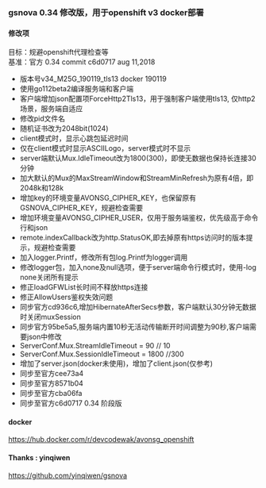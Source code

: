 

### gsnova 0.34 修改版，用于openshift v3 docker部署  


#### 修改项  

目标：规避openshift代理检查等  
基准：官方 0.34 commit  c6d0717 aug 11,2018  
- 版本号v34_M25G_190119_tls13 docker 190119  
- 使用go112beta2编译服务端和客户端  
- 客户端增加json配置项ForceHttp2Tls13，用于强制客户端使用tls13, 仅http2场景，服务端自适应 
- 修改pid文件名  
- 随机证书改为2048bit(1024)  
- client模式时，显示心跳包延迟时间  
- 仅在client模式时显示ASCIILogo，server模式时不显示  
- server端默认Mux.IdleTimeout改为1800(300)，即使无数据也保持长连接30分钟  
- 加大默认的Mux的MaxStreamWindow和StreamMinRefresh为原有4倍，即2048k和128k  
- 增加key的环境变量AVONSG_CIPHER_KEY，也保留原有GSNOVA_CIPHER_KEY，规避检查需要  
- 增加环境变量AVONSG_CIPHER_USER，仅用于服务端鉴权，优先级高于命令行和json  
- remote.indexCallback改为http.StatusOK,即去掉原有https访问时的版本提示，规避检查需要  
- 加入logger.Printf，修改所有包log.Printf为logger调用  
- 修改logger包，加入none及null选项，便于server端命令行模式时，使用-log none关闭所有提示  
- 修正loadGFWList长时间不释放https连接  
- 修正AllowUsers鉴权失效问题
- 同步官方cd936c6,增加HibernateAfterSecs参数，客户端默认30分钟无数据时关闭muxSession    
- 同步官方95be5a5,服务端内置10秒无活动传输断开时间调整为90秒,客户端需要json中修改      
- ServerConf.Mux.StreamIdleTimeout = 90 // 10  
- ServerConf.Mux.SessionIdleTimeout = 1800 //300  
- 增加了server.json(docker未使用)，增加了client.json(仅参考)  
- 同步至官方cee73a4  
- 同步至官方8571b04  
- 同步至官方cba06fa  
- 同步至官方c6d0717 0.34 阶段版  

#### docker  
<https://hub.docker.com/r/devcodewak/avonsg_openshift>  


#### Thanks : yinqiwen  
<https://github.com/yinqiwen/gsnova>  
  
  
  

